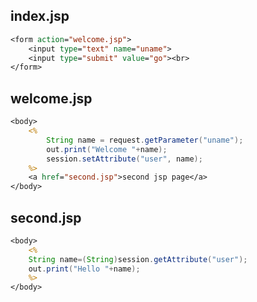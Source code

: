 ## index.jsp
```jsp
<form action="welcome.jsp">
    <input type="text" name="uname">
    <input type="submit" value="go"><br>
</form>
```

## welcome.jsp
```jsp
<body>
	<%
		String name = request.getParameter("uname");
		out.print("Welcome "+name);
		session.setAttribute("user", name);
	%>
	<a href="second.jsp">second jsp page</a>
</body>
```

## second.jsp
```jsp
<body>
	<%
	String name=(String)session.getAttribute("user");
	out.print("Hello "+name);
	%>
</body>
```
